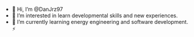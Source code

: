- 👋 Hi, I’m @DanJrz97
- 👀 I’m interested in learn developmental skills and new experiences.
- 🌱 I’m currently learning energy engineering and software development. ⚡

<!---
DanJrz97/DanJrz97 is a ✨ special ✨ repository because its `README.md` (this file) appears on your GitHub profile.
You can click the Preview link to take a look at your changes.
--->
